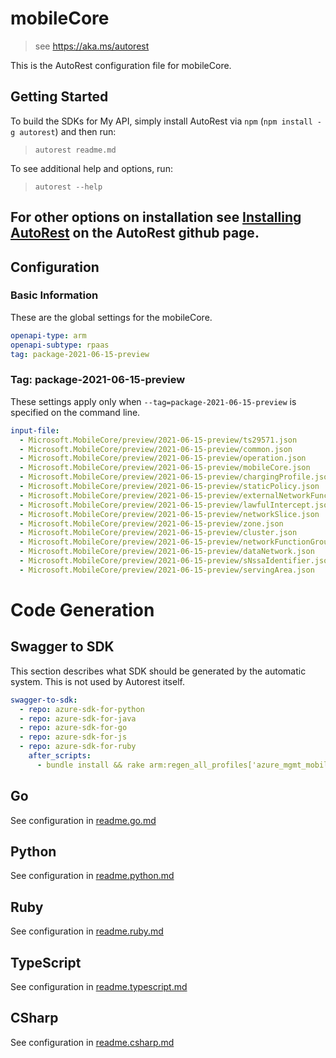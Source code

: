 # mobileCore

> see https://aka.ms/autorest

This is the AutoRest configuration file for mobileCore.

## Getting Started

To build the SDKs for My API, simply install AutoRest via `npm` (`npm install -g autorest`) and then run:

> `autorest readme.md`

To see additional help and options, run:

> `autorest --help`

For other options on installation see [Installing AutoRest](https://aka.ms/autorest/install) on the AutoRest github page.
---


## Configuration

### Basic Information

These are the global settings for the mobileCore.

```yaml
openapi-type: arm
openapi-subtype: rpaas
tag: package-2021-06-15-preview
```

### Tag: package-2021-06-15-preview

These settings apply only when `--tag=package-2021-06-15-preview` is specified on the command line.

```yaml $(tag) == 'package-2021-06-15-preview'
input-file:
  - Microsoft.MobileCore/preview/2021-06-15-preview/ts29571.json
  - Microsoft.MobileCore/preview/2021-06-15-preview/common.json
  - Microsoft.MobileCore/preview/2021-06-15-preview/operation.json
  - Microsoft.MobileCore/preview/2021-06-15-preview/mobileCore.json
  - Microsoft.MobileCore/preview/2021-06-15-preview/chargingProfile.json
  - Microsoft.MobileCore/preview/2021-06-15-preview/staticPolicy.json
  - Microsoft.MobileCore/preview/2021-06-15-preview/externalNetworkFunction.json
  - Microsoft.MobileCore/preview/2021-06-15-preview/lawfulIntercept.json
  - Microsoft.MobileCore/preview/2021-06-15-preview/networkSlice.json
  - Microsoft.MobileCore/preview/2021-06-15-preview/zone.json
  - Microsoft.MobileCore/preview/2021-06-15-preview/cluster.json
  - Microsoft.MobileCore/preview/2021-06-15-preview/networkFunctionGroup.json
  - Microsoft.MobileCore/preview/2021-06-15-preview/dataNetwork.json
  - Microsoft.MobileCore/preview/2021-06-15-preview/sNssaIdentifier.json
  - Microsoft.MobileCore/preview/2021-06-15-preview/servingArea.json
```

# Code Generation

## Swagger to SDK

This section describes what SDK should be generated by the automatic system.
This is not used by Autorest itself.

```yaml $(swagger-to-sdk)
swagger-to-sdk:
  - repo: azure-sdk-for-python
  - repo: azure-sdk-for-java
  - repo: azure-sdk-for-go
  - repo: azure-sdk-for-js
  - repo: azure-sdk-for-ruby
    after_scripts:
      - bundle install && rake arm:regen_all_profiles['azure_mgmt_mobileCore']
```

## Go

See configuration in [readme.go.md](./readme.go.md)

## Python

See configuration in [readme.python.md](./readme.python.md)

## Ruby

See configuration in [readme.ruby.md](./readme.ruby.md)

## TypeScript

See configuration in [readme.typescript.md](./readme.typescript.md)

## CSharp

See configuration in [readme.csharp.md](./readme.csharp.md)
